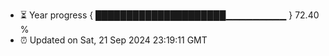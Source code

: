 - ⏳ Year progress { █████████████████████▁▁▁▁▁▁▁▁▁ } 72.40 %
- ⏰ Updated on Sat, 21 Sep 2024 23:19:11 GMT

